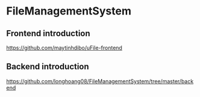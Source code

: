 # FileManagementSystem

## Frontend introduction
https://github.com/maytinhdibo/uFile-frontend


## Backend introduction
https://github.com/longhoang08/FileManagementSystem/tree/master/backend
